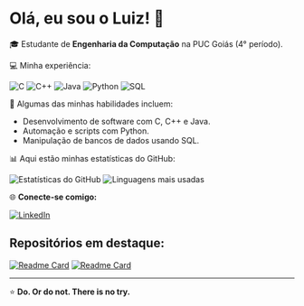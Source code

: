 # Olá, eu sou o Luiz! 👋

🎓 Estudante de **Engenharia da Computação** na PUC Goiás (4° período).

💻 Minha experiência:

![C](https://img.shields.io/badge/-C-00599C?style=flat-square&logo=c&logoColor=white)
![C++](https://img.shields.io/badge/-C++-00599C?style=flat-square&logo=c%2B%2B&logoColor=white)
![Java](https://img.shields.io/badge/-Java-007396?style=flat-square&logo=java&logoColor=white)
![Python](https://img.shields.io/badge/-Python-3776AB?style=flat-square&logo=python&logoColor=white)
![SQL](https://img.shields.io/badge/-SQL-4479A1?style=flat-square&logo=mysql&logoColor=white)

🔧 Algumas das minhas habilidades incluem:
- Desenvolvimento de software com C, C++ e Java.
- Automação e scripts com Python.
- Manipulação de bancos de dados usando SQL.

📊 Aqui estão minhas estatísticas do GitHub:

![Estatísticas do GitHub](https://github-readme-stats.vercel.app/api?username=liassuo&show_icons=true&theme=radical)
![Linguagens mais usadas](https://github-readme-stats.vercel.app/api/top-langs/?username=liassuo&layout=compact&theme=radical)

🌐 **Conecte-se comigo:**

[![LinkedIn](https://img.shields.io/badge/-LinkedIn-blue?style=flat-square&logo=Linkedin&logoColor=white)](https://www.linkedin.com/in/seu-perfil-linkedin)

## Repositórios em destaque:
[![Readme Card](https://github-readme-stats.vercel.app/api/pin/?username=liassuo&repo=AgendaContatos&theme=tokyonight)](https://github.com/liassuo/AgendaContatos)
[![Readme Card](https://github-readme-stats.vercel.app/api/pin/?username=liassuo&repo=Arvores&theme=tokyonight)](https://github.com/liassuo/Arvores)

---

⭐ **Do. Or do not. There is no try.**
